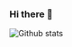 ### Hi there 👋


![Github stats](https://github-readme-stats.vercel.app/api?username=kutayatasen&theme=highcontrast&show_icons=true&count_private=true)
<!--
**kutayatasen/kutayatasen** is a ✨ _special_ ✨ repository because its `README.md` (this file) appears on your GitHub profile.

Here are some ideas to get you started:

- 🔭 I’m currently working on ...
- 🌱 I’m currently learning ...
- 👯 I’m looking to collaborate on ...
- 🤔 I’m looking for help with ...
- 💬 Ask me about ...
- 📫 How to reach me: ...
- 😄 Pronouns: ...
- ⚡ Fun fact: ...
-->
